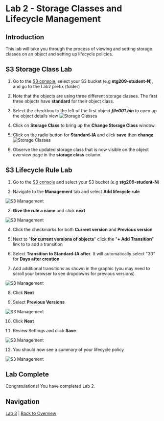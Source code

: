 # Lab 2 - Storage Classes and Lifecycle Management

## Introduction
This lab will take you through the process of viewing and setting storage classes on an object and setting up lifecycle policies.

<!--
## Storage Classes
Every object in Amazon S3 has a storage class associated with it. By default, objects are in the STANDARD class.  When using the S3 Management Console, when you list objects in the bucket, the console shows the storage class.
![Storage Classes](../images/3-ObjectStorageClass.png)

Amazon S3 offers the following storage classes:

Storage Class | Durability (designed for) | Min storage duration | Other Considerations
------------ | ------------- | ------------ | -------------
STANDARD | 99.999999999% | None | Frequently accessed data
INTELLIGENT_TIERING (NEW)| 99.999999999% | 30 days | Long-lived data with changing or unknown access patterns. < 128KB will not transition to IA
STANDARD_IA | 99.999999999% | 30 days | Long-lived, infrequently accessed data.  128KB Min.
ONEZONE_IA | 99.999999999% | 30 days | Stored in one AZ. Suitable for infrequently accessed data
GLACIER | 99.999999999% | 90 days | Objects must be restored before you can access them


 _Note: You cannot specify GLACIER as the storage class at the time that you create an object. You transition objects to the GLACIER storage class using lifecycle management._ 

 _Note: There is another storage class known as RRS (Reduced Redundancy Storage) but AWS recommends choosing one of the other storage classes._

Pricing for each storage class can be found on the [S3 Pricing Page](https://aws.amazon.com/s3/pricing/).

## Setting the Storage Class on an Object
Amazon S3 APIs support setting (or updating) the storage class of objects with the following methods:

* **When creating a new object** you can add the x-amz-storage-class request header to specify a storage class. If you don't add this header, Amazon S3 uses STANDARD, the default storage class.
* **Change the storage class of an existing object** by making a copy of the object using the PUT Object - Copy API.
* **Object Lifecycle Management**

-->

## S3 Storage Class Lab
1. Go to the [S3 console](https://s3.console.aws.amazon.com/s3/home?region=us-east-1), select your S3 bucket (e.g **stg209-student-N**), and go to the Lab2 prefix (folder)

2. Note that the objects are using three different storage classes. The first three objects have **standard** for their object class.

3. Select the checkbox to the left of the first object _**file001.bin**_ to open up the object details view
![Storage Classes](../images/3-objectdetails.png)

4. Click on **Storage Class** to bring up the **Change Storage Class** window.

5. Click on the radio button for **Standard-IA** and click **save** then **change**
![Storage Classes](../images/2-changestorageclass.png)

6. Observe the updated storage class that is now visible on the object overview page in the **storage class** column.

<!--
### Setting the Storage Class on an Object via AWS CLI CP Command

While it's possible to set the storage class via the S3 console, this would be cumbersome to accomplish on many files.

If you were using the AWS CLI, the storage class can easily be set with the `storage-class` parameter like this: (you do not need to do this in your lab)
    `aws s3 cp file004.bin s3://stg209-student-1/lab2/ --storage-class STANDARD_IA`

One of the most common ways to move objects between storage classes is via the built-in lifecycle policies, which is covered next.

## Object Lifecycle Management via a Lifecycle Policy
You can use lifecycle policies to define actions you want Amazon S3 to take during an object's lifetime. For example, you could transition objects to another storage class, archive them, or delete them after a specified period of time.

A lifecycle configuration is a set of rules defining actions that Amazon S3 applies to a group of objects. There are two types of actions:
 * **Transition actions** Define when objects transition to another storage class. For example, you might choose to transition objects to the STANDARD_IA storage class 30 days after you created them, or archive objects to the GLACIER storage class one year after creating them.
 * **Expiration actions** Define when objects should expire and be automatically deleted.

A versioning-enabled bucket can have many versions of the same object, one current version and zero or more non-current (previous) versions. Using a lifecycle policy, you can define actions specific to current and non-current object versions.

-->

## S3 Lifecycle Rule Lab

1. Go to the [S3 console](https://s3.console.aws.amazon.com/s3/home?region=us-east-1) and select your S3 bucket (e.g **stg209-student-N**)

2. Navigate to the **Management** tab and select **Add lifecycle rule**
 
 ![S3 Management](../images/3b-management.png)

3. **Give the rule a name** and click **next**
 
 ![S3 Management](../images/3b-lifecycle-1.png)

4. Click the checkmarks for both **Current version** and **Previous version**

5. Next to "**for current versions of objects**" click the "**+ Add Transition**" link to to add a transition 

6. Select **Transition to Standard-IA after**. It will automatically select "30" for **Days after creation**

7. Add additional transitions as shown in the graphic (you may need to scroll your browser to see dropdowns for previous versions)
 
 ![S3 Management](../images/3b-lifecycle-2.png)

8. Click **Next**

9. Select **Previous Versions**
 
 ![S3 Management](../images/3b-lifecycle-3.png)

10. Click **Next**

11. Review Settings and click **Save**
 
 ![S3 Management](../images/3b-lifecycle-4.png)

12. You should now see a summary of your lifecycle policy
 
 ![S3 Management](../images/3b-lifecycle-5.png)


## Lab Complete
Congratulations!  You have completed Lab 2.

## Navigation
[Lab 3](../lab3/README.md) | 
[Back to Overview](../README.md)

